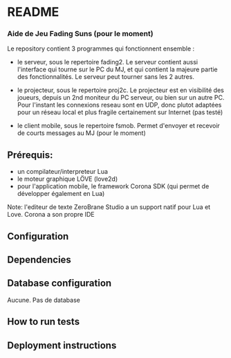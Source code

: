 # README #

### Aide de Jeu Fading Suns (pour le moment) ###

Le repository contient 3 programmes qui fonctionnent ensemble :

- le serveur, sous le repertoire fading2. Le serveur contient aussi l'interface qui tourne sur le PC du MJ, et qui contient la majeure partie des fonctionnalités. Le serveur peut tourner sans les 2 autres.

- le projecteur, sous le repertoire proj2c. Le projecteur est en visibilité des joueurs, depuis un 2nd moniteur du PC serveur, ou bien sur un autre PC. Pour l'instant les connexions reseau sont en UDP, donc plutot adaptées pour un réseau local et plus fragile certainement sur Internet (pas testé)

- le client mobile, sous le repertoire fsmob. Permet d'envoyer et recevoir de courts messages au MJ (pour le moment)

## Prérequis:
- un compilateur/interpreteur Lua
- le moteur graphique LÖVE (love2d)
- pour l'application mobile, le framework Corona SDK (qui permet de développer également en Lua)

Note: l'editeur de texte ZeroBrane Studio a un support natif pour Lua et Love. Corona a son propre IDE

## Configuration

## Dependencies

## Database configuration
Aucune. Pas de database

## How to run tests

## Deployment instructions

